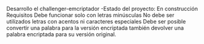 Desarrollo el challenger-emcriptador
-Estado del proyecto: En construcción
Requisitos
Debe funcionar solo con letras minúsculas
No debe ser utilizados letras con acentos ni caracteres especiales
Debe ser posible convertir una palabra para la versión encriptada también devolver una palabra encriptada para su versión original.
